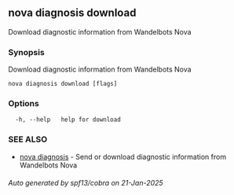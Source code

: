## nova diagnosis download

Download diagnostic information from Wandelbots Nova

### Synopsis

Download diagnostic information from Wandelbots Nova

```
nova diagnosis download [flags]
```

### Options

```
  -h, --help   help for download
```

### SEE ALSO

* [nova diagnosis](nova_diagnosis.md)	 - Send or download diagnostic information from Wandelbots Nova

###### Auto generated by spf13/cobra on 21-Jan-2025
